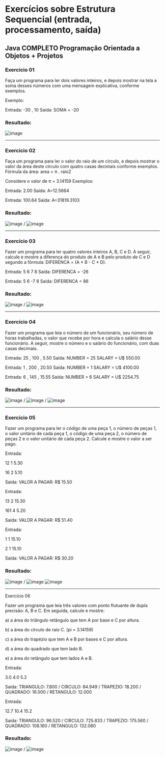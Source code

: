 # Exercícios sobre Estrutura Sequencial (entrada, processamento, saída)

## Java COMPLETO Programação Orientada a Objetos + Projetos

### Exercício 01

 Faça um programa para ler dois valores inteiros, e depois mostrar na tela a soma desses números com uma mensagem explicativa, conforme exemplos.

Exemplo:

Entrada: -30 , 10  Saída: SOMA = -20

### Resultado:

![image](https://user-images.githubusercontent.com/92825608/204096430-5989ec47-63cd-4513-94b2-a6a94bd992e9.png)

***********************************************************************************************************************************************
### Exercício 02

Faça um programa para ler o valor do raio de um círculo, e depois mostrar o valor da área deste círculo com quatro casas decimais conforme exemplos.
Fórmula da área: area = π . raio2

Considere o valor de π = 3.14159
Exemplos:

Entrada: 2.00 Saída: A=12.5664

Entrada: 100.64 Saída: A=31819.3103

### Resultado: 

![image](https://user-images.githubusercontent.com/92825608/204097876-b080fa82-ee5c-4ccc-9d45-93df7c493ee9.png)     / ![image](https://user-images.githubusercontent.com/92825608/204097975-3e1bf6d5-63bd-40ea-8dff-c4173a9e184d.png)
***********************************************************************************************************************************************

### Exercício 03

Fazer um programa para ler quatro valores inteiros A, B, C e D. A seguir, calcule e mostre a diferença do produto de A e B pelo produto de C e D segundo a fórmula: DIFERENCA = (A * B - C * D).

Entrada: 5 6 7 8 Saída: DIFERENCA = -26

Entrada: 5 6 -7 8 Saída: DIFERENCA = 86

### Resultado: 

![image](https://user-images.githubusercontent.com/92825608/204142632-cb3d446d-c3b0-42ea-a96a-bd860efaeb7b.png) / ![image](https://user-images.githubusercontent.com/92825608/204142660-e276c474-a8e1-4205-beb4-be3a467ecd0b.png)

***********************************************************************************************************************************************

### Exercício 04
Fazer um programa que leia o número de um funcionário, seu número de horas trabalhadas, o valor que recebe por hora e calcula o salário desse funcionário. A seguir, mostre o número e o salário do funcionário, com duas casas decimais.

Entrada: 25 , 100 , 5.50 Saída: NUMBER = 25 SALARY = U$ 550.00

Entrada: 1 , 200 , 20.50 Saída: NUMBER = 1 SALARY = U$ 4100.00

Entrada: 6 , 145 , 15.55 Saída: NUMBER = 6 SALARY = U$ 2254.75

### Resultado: 
![image](https://user-images.githubusercontent.com/92825608/204144032-6be656a6-2682-4fe1-8327-c272c69feab8.png) / ![image](https://user-images.githubusercontent.com/92825608/204144071-7937f629-62e2-4b80-b424-7dfbdaa82db6.png) / ![image](https://user-images.githubusercontent.com/92825608/204144183-76f10f45-b775-4fac-ad18-1dd63a3d97bf.png)

***********************************************************************************************************************************************

### Exercício 05
Fazer um programa para ler o código de uma peça 1, o número de peças 1, o valor unitário de cada peça 1, o código de uma peça 2, o número de peças 2 e o valor unitário de cada peça 2. Calcule e mostre o valor a ser pago.

Entrada: 

12 1 5.30

16 2 5.10

Saída: VALOR A PAGAR: R$ 15.50

Entrada: 

13 2 15.30 

161 4 5.20

Saída: VALOR A PAGAR: R$ 51.40
 
Entrada: 

1 1 15.10

2 1 15.10

Saída: VALOR A PAGAR: R$ 30.20

### Resultado: 

![image](https://user-images.githubusercontent.com/92825608/204288776-503db5eb-b4fb-427a-a6bf-f8bb7475f52c.png) / ![image](https://user-images.githubusercontent.com/92825608/204288998-e87c81a6-845b-479b-aaae-7f19e7eff0a4.png)  ![image](https://user-images.githubusercontent.com/92825608/204289282-fc42c1f2-3787-47aa-8dde-047fea0b6144.png)

***********************************************************************************************************************************************

Exercício 06

Fazer um programa que leia três valores com ponto flutuante de dupla precisão: A, B e C. Em seguida, calcule e mostre:

a) a área do triângulo retângulo que tem A por base e C por altura.

b) a área do círculo de raio C. (pi = 3.14159)

c) a área do trapézio que tem A e B por bases e C por altura.

d) a área do quadrado que tem lado B.

e) a área do retângulo que tem lados A e B.


Entrada: 

3.0 4.0 5.2 

Saída:    TRIANGULO: 7.800   /   CIRCULO: 84.949  /  TRAPEZIO: 18.200  /  QUADRADO: 16.000  /  RETANGULO: 12.000  

Entrada:  

12.7 10.4 15.2 

Saída:   TRIANGULO: 96.520  /  CIRCULO: 725.833  /  TRAPEZIO: 175.560  /  QUADRADO: 108.160  /  RETANGULO: 132.080

### Resultado:

![image](https://user-images.githubusercontent.com/92825608/204298073-ced37828-3d9e-4317-965c-bbca0daa5c87.png)
/
![image](https://user-images.githubusercontent.com/92825608/204297408-61e63a35-6f42-47c4-a300-7a4bc949a169.png)







